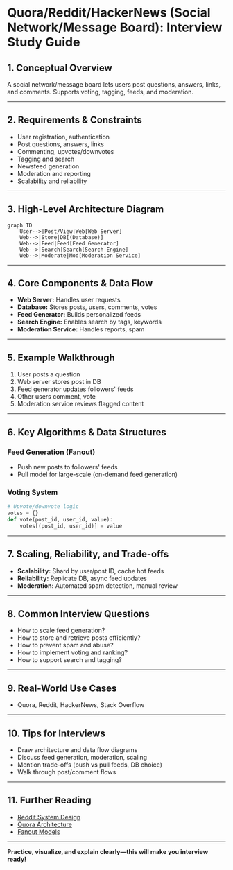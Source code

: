 # Quora/Reddit/HackerNews (Social Network/Message Board): Interview Study Guide

## 1. Conceptual Overview
A social network/message board lets users post questions, answers, links, and comments. Supports voting, tagging, feeds, and moderation.

---

## 2. Requirements & Constraints
- User registration, authentication
- Post questions, answers, links
- Commenting, upvotes/downvotes
- Tagging and search
- Newsfeed generation
- Moderation and reporting
- Scalability and reliability

---

## 3. High-Level Architecture Diagram
```mermaid
graph TD
    User-->|Post/View|Web[Web Server]
    Web-->|Store|DB[(Database)]
    Web-->|Feed|Feed[Feed Generator]
    Web-->|Search|Search[Search Engine]
    Web-->|Moderate|Mod[Moderation Service]
```


---

## 4. Core Components & Data Flow
- **Web Server:** Handles user requests
- **Database:** Stores posts, users, comments, votes
- **Feed Generator:** Builds personalized feeds
- **Search Engine:** Enables search by tags, keywords
- **Moderation Service:** Handles reports, spam

---

## 5. Example Walkthrough
1. User posts a question
2. Web server stores post in DB
3. Feed generator updates followers' feeds
4. Other users comment, vote
5. Moderation service reviews flagged content

---

## 6. Key Algorithms & Data Structures
### Feed Generation (Fanout)
- Push new posts to followers' feeds
- Pull model for large-scale (on-demand feed generation)

### Voting System
```python
# Upvote/downvote logic
votes = {}
def vote(post_id, user_id, value):
    votes[(post_id, user_id)] = value
```

---

## 7. Scaling, Reliability, and Trade-offs
- **Scalability:** Shard by user/post ID, cache hot feeds
- **Reliability:** Replicate DB, async feed updates
- **Moderation:** Automated spam detection, manual review

---

## 8. Common Interview Questions
- How to scale feed generation?
- How to store and retrieve posts efficiently?
- How to prevent spam and abuse?
- How to implement voting and ranking?
- How to support search and tagging?

---

## 9. Real-World Use Cases
- Quora, Reddit, HackerNews, Stack Overflow

---

## 10. Tips for Interviews
- Draw architecture and data flow diagrams
- Discuss feed generation, moderation, scaling
- Mention trade-offs (push vs pull feeds, DB choice)
- Walk through post/comment flows

---

## 11. Further Reading
- [Reddit System Design](https://www.geeksforgeeks.org/system-design/design-reddit-system-design/)
- [Quora Architecture](https://www.geeksforgeeks.org/system-design/design-quora-system-design/)
- [Fanout Models](https://highscalability.com/fanout/)

---

**Practice, visualize, and explain clearly—this will make you interview ready!**
